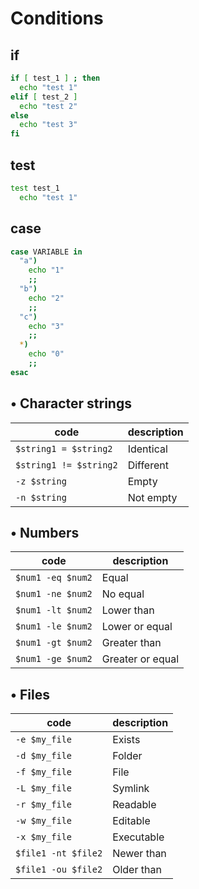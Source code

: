 # Conditions

## if

```bash
if [ test_1 ] ; then
  echo "test 1"
elif [ test_2 ]
  echo "test 2"
else
  echo "test 3"
fi
```

## test

```bash
test test_1
  echo "test 1"
```

## case

```bash
case VARIABLE in
  "a")
    echo "1"
    ;;
  "b")
    echo "2"
    ;;
  "c")
    echo "3"
    ;;
  *)
    echo "0"
    ;;
esac
```

## • Character strings

| code                   | description |
| ---------------------- | ----------- |
| `$string1 = $string2`  | Identical   |
| `$string1 != $string2` | Different   |
| `-z $string`           | Empty       |
| `-n $string`           | Not empty   |

## • Numbers

| code              | description      |
| ----------------- | ---------------- |
| `$num1 -eq $num2` | Equal            |
| `$num1 -ne $num2` | No equal         |
| `$num1 -lt $num2` | Lower than       |
| `$num1 -le $num2` | Lower or equal   |
| `$num1 -gt $num2` | Greater than     |
| `$num1 -ge $num2` | Greater or equal |

## • Files

| code                | description |
| ------------------- | ----------- |
| `-e $my_file`       | Exists      |
| `-d $my_file`       | Folder      |
| `-f $my_file`       | File        |
| `-L $my_file`       | Symlink     |
| `-r $my_file`       | Readable    |
| `-w $my_file`       | Editable    |
| `-x $my_file`       | Executable  |
| `$file1 -nt $file2` | Newer than  |
| `$file1 -ou $file2` | Older than  |

